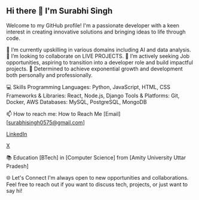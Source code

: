## Hi there 👋 I'm Surabhi Singh

Welcome to my GitHub profile! I'm a passionate developer with a keen interest in creating innovative solutions and bringing ideas to life through code.

🌱 I’m currently upskilling in various domains including AI and data analysis. 👯 I’m looking to collaborate on LIVE PROJECTS.
🤔 I’m actively seeking Job opportunities, aspiring to transition into a developer role and build impactful projects.
🎯 Determined to achieve exponential growth and development both personally and professionally.

💻 Skills
Programming Languages: Python, JavaScript, HTML, CSS
Frameworks & Libraries: React, Node.js, Django
Tools & Platforms: Git, Docker, AWS
Databases: MySQL, PostgreSQL, MongoDB

📫 How to reach me: 
How to Reach Me
[Email][surabhisingh0575@gmail.com]

[LinkedIn](surabhisingh1215)

[X](https://x.com/1Singh1209)

📚 Education
[BTech] in [Computer Science] from [Amity University Uttar Pradesh]

🌐 Let's Connect
I'm always open to new opportunities and collaborations. Feel free to reach out if you want to discuss tech, projects, or just want to say hi!
